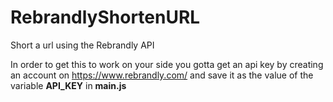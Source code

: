 # RebrandlyShortenURL
Short a url using the Rebrandly API

In order to get this to work on your side you gotta get an api key by creating an account on https://www.rebrandly.com/ and save it as the value of the variable **API_KEY** in **main.js** 
